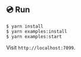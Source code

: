 ## 💿 Run

```shell
$ yarn install
$ yarn examples:install
$ yarn examples:start
```

Visit `http://localhost:7099`.
